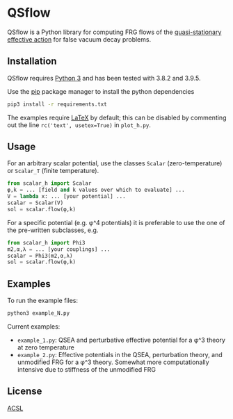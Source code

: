 # QSflow

QSflow is a Python library for computing FRG flows of the [quasi-stationary effective action](https://arxiv.org/abs/2104.10687) for false vacuum decay problems.

## Installation

QSflow requires [Python 3](https://www.python.org/downloads/) and has been tested with 3.8.2 and 3.9.5.

Use the [pip](https://pip.pypa.io/en/stable/) package manager to install the python dependencies

```bash
pip3 install -r requirements.txt
```

The examples require [LaTeX](https://www.latex-project.org/get/) by default;
this can be disabled by commenting out the line `rc('text', usetex=True)` in `plot_h.py`.

## Usage

For an arbitrary scalar potential, use the classes `Scalar` (zero-temperature) or `Scalar_T` (finite temperature).

```python
from scalar_h import Scalar
φ,k = ... [field and k values over which to evaluate] ...
V = lambda x: ... [your potential] ...
scalar = Scalar(V)
sol = scalar.flow(φ,k)
```

For a specific potential (e.g. φ^4 potentials) it is preferable to use the one of the pre-written subclasses, e.g.

```python
from scalar_h import Phi3
m2,α,λ = ... [your couplings] ...
scalar = Phi3(m2,α,λ)
sol = scalar.flow(φ,k)
```

## Examples

To run the example files:

```bash
python3 example_N.py
```

Current examples:
 - `example_1.py`: QSEA and perturbative effective potential for a φ^3 theory at
 zero temperature
 - `example_2.py`: Effective potentials in the QSEA, perturbation theory, and
 unmodified FRG for a φ^3 theory. Somewhat more computationally intensive due to
 stiffness of the unmodified FRG

## License
[ACSL](https://anticapitalist.software/)
